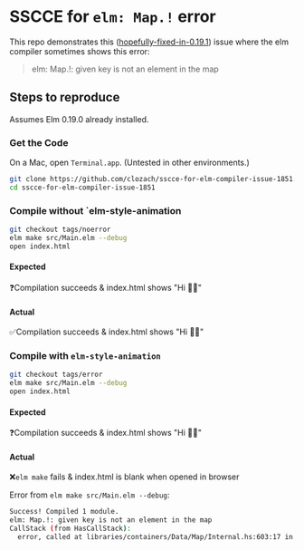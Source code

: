 # SSCCE for `elm: Map.!` error

This repo demonstrates this ([hopefully-fixed-in-0.19.1](https://github.com/elm/compiler/issues/1851)) issue where the elm compiler sometimes shows this error:

> elm: Map.!: given key is not an element in the map

## Steps to reproduce

Assumes Elm 0.19.0 already installed.

### Get the Code

On a Mac, open `Terminal.app`. (Untested in other environments.)

``` sh
git clone https://github.com/clozach/sscce-for-elm-compiler-issue-1851.git
cd sscce-for-elm-compiler-issue-1851
```

### Compile without `elm-style-animation

``` sh
git checkout tags/noerror
elm make src/Main.elm --debug
open index.html
```

#### Expected

❓Compilation succeeds & index.html shows "Hi 👋🤓"

#### Actual

✅Compilation succeeds & index.html shows "Hi 👋🤓"

### Compile with `elm-style-animation`

``` sh
git checkout tags/error
elm make src/Main.elm --debug
open index.html
```

#### Expected

❓Compilation succeeds & index.html shows "Hi 👋🤓"

#### Actual

❌`elm make` fails & index.html is blank when opened in browser

Error from `elm make src/Main.elm --debug`:

``` sh
Success! Compiled 1 module.
elm: Map.!: given key is not an element in the map
CallStack (from HasCallStack):
  error, called at libraries/containers/Data/Map/Internal.hs:603:17 in containers-0.5.10.2:Data.Map.Internal
```
